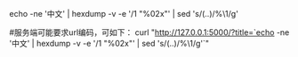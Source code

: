 echo -ne '中文' | hexdump -v -e '/1 "%02x"' | sed 's/\(..\)/%\1/g'

#服务端可能要求url编码，可如下：
curl "http://127.0.0.1:5000/?title=`echo -ne '中文' | hexdump -v -e '/1 "%02x"' | sed 's/\(..\)/%\1/g'`"
